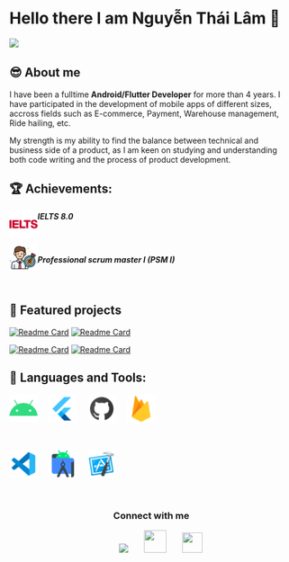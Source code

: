 # Hello there I am Nguyễn Thái Lâm 👋

![](https://github.com/halfrost/halfrost/blob/master/icons/header_.png)

## :sunglasses: About me 

I have been a fulltime **Android/Flutter Developer** for more than 4 years. I have participated in the development of mobile apps of different sizes, accross fields such as E-commerce, Payment, Warehouse management, Ride hailing, etc.

My strength is my ability to find the balance between technical and business side of a product, as I am keen on studying and understanding both code writing and the process of product development.


## :trophy: Achievements:

<img align="left" src="https://github.com/ngthailam/ngthailam/blob/master/icons8-ielts-48.png" width="50px"><h5>IELTS 8.0</h5>
<br/>
<img align="left" src="https://github.com/ngthailam/ngthailam/blob/master/icons8-scrum-64.png" width="50px"><h5>Professional scrum master I (PSM I)</h5>

<br/>

## :blue_book: Featured projects

[![Readme Card](https://github-readme-stats.vercel.app/api/pin/?username=ngthailam&repo=flutter_app_short_cut)](https://github.com/ngthailam/flutter_app_short_cut) [![Readme Card](https://github-readme-stats.vercel.app/api/pin/?username=ngthailam&repo=flutter_password_saver)](https://github.com/ngthailam/flutter_password_saver)

[![Readme Card](https://github-readme-stats.vercel.app/api/pin/?username=ngthailam&repo=android-generic-listadapter)](https://github.com/ngthailam/android-generic-listadapter) [![Readme Card](https://github-readme-stats.vercel.app/api/pin/?username=ngthailam&repo=android-star-rating-view
)](https://github.com/ngthailam/android-star-rating-view)


## :robot: Languages and Tools: 

<img src="https://github.com/ngthailam/ngthailam/blob/master/icons8-android-os-48.png"  width="50px"> &nbsp; &nbsp; <img src="https://github.com/ngthailam/ngthailam/blob/master/icons8-flutter-48.png" width="50px"> &nbsp; &nbsp; <img src="https://github.com/ngthailam/ngthailam/blob/master/icons8-github-48.png" width="50px"> &nbsp; &nbsp; <img src="https://github.com/ngthailam/ngthailam/blob/master/icons8-google-firebase-console-48.png" width="50px" />

<br/>

<img src="https://github.com/ngthailam/ngthailam/blob/master/icons8-visual-studio-code-2019-48.png" width="50px"> &nbsp; &nbsp; <img src="https://github.com/ngthailam/ngthailam/blob/master/icons8-android-studio-48.png" width="50px"> &nbsp; &nbsp; <img src="https://github.com/ngthailam/ngthailam/blob/master/icons8-xcode-48.png" width="50px">


<br/>

<h3 align="center"> Connect with me </h3>

<p align="center">
  <div align="center" class="icons-social" style="margin-left: 10px;">
      <a style="margin-left: 24px;" target="_blank" href="https://www.linkedin.com/in/ngthailam/">
          <img src="https://img.icons8.com/doodle/40/000000/linkedin--v2.png"></a>
      <a style="margin-left: 24px;" target="_blank" href="https://github.com/ngthailam">
          <img src="https://cdn.iconscout.com/icon/free/png-256/web-earth-online-market-planet-search-secure-1-9563.png"
              width="40" height="40"></a>
      <a style="margin-left: 24px; margin-bottom:8px" target="_blank"
          href="https://play.google.com/store/apps/developer?id=Nguy%E1%BB%85n+Th%C3%A1i+L%C3%A2m">
          <img src="https://cdn.iconscout.com/icon/free/png-256/playstore-2002562-1687192.png" width="36" height="36"></a>
  </div>
</p>
